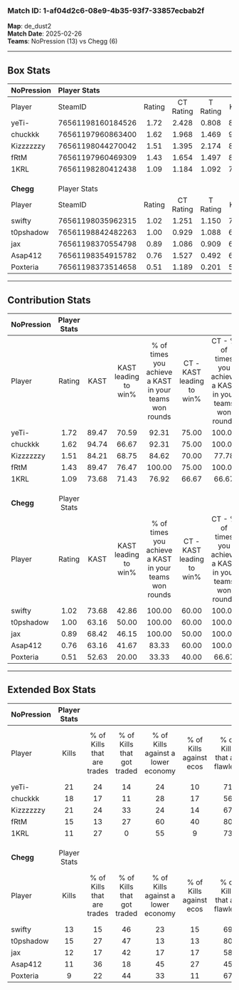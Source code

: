 ### Match ID: 1-af04d2c6-08e9-4b35-93f7-33857ecbab2f  
**Map**: de_dust2  
**Match Date**: 2025-02-26  
**Teams**: NoPression (13) vs Chegg (6)  

---  

## Box Stats  

| **NoPression** | Player Stats      |        |           |          |       |       |       |         |        |      |     |
| :- | :- | :-: | :-: | :-: | :-: | :-: | :-: | :-: | :-: | :-: | :-: |
| Player         | SteamID           | Rating | CT Rating | T Rating | KAST  |  ADR  | Kills | Assists | Deaths | K/D  | HS% |
| yeTi-          | 76561198160184526 |  1.72  |   2.428   |  0.808   | 89.47 | 88.2  |  21   |    9    |   10   | 2.10 | 47  |
| chuckkk        | 76561197960863400 |  1.62  |   1.968   |  1.469   | 94.74 | 106.0 |  18   |    8    |   12   | 1.50 | 44  |
| Kizzzzzzy      | 76561198044270042 |  1.51  |   1.395   |  2.174   | 84.21 | 98.4  |  21   |    3    |   16   | 1.31 | 42  |
| fRtM           | 76561197960469309 |  1.43  |   1.654   |  1.497   | 89.47 | 85.7  |  15   |   12    |   11   | 1.36 | 20  |
| 1KRL           | 76561198280412438 |  1.09  |   1.184   |  1.092   | 73.68 | 81.1  |  11   |    8    |   11   | 1.00 | 63  |
|                |                   |        |           |          |       |       |       |         |        |      |     |
|                |                   |        |           |          |       |       |       |         |        |      |     |
|                |                   |        |           |          |       |       |       |         |        |      |     |
| **Chegg**      | Player Stats      |        |           |          |       |       |       |         |        |      |     |
| Player         | SteamID           | Rating | CT Rating | T Rating | KAST  |  ADR  | Kills | Assists | Deaths | K/D  | HS% |
| swifty         | 76561198035962315 |  1.02  |   1.251   |  1.150   | 73.68 | 90.7  |  13   |    8    |   18   | 0.72 | 84  |
| t0pshadow      | 76561198842482263 |  1.00  |   0.929   |  1.088   | 63.16 | 78.8  |  15   |    4    |   17   | 0.88 | 73  |
| jax            | 76561198370554798 |  0.89  |   1.086   |  0.909   | 68.42 | 73.2  |  12   |    5    |   17   | 0.71 | 58  |
| Asap412        | 76561198354915782 |  0.76  |   1.527   |  0.492   | 63.16 | 53.6  |  11   |    3    |   16   | 0.69 | 45  |
| Poxteria       | 76561198373514658 |  0.51  |   1.189   |  0.201   | 52.63 | 46.3  |   9   |    2    |   18   | 0.50 | 33  |
---  

## Contribution Stats  

| **NoPression** | Player Stats |       |                      |                                                        |                           |                                                             |                          |                                                            |
| :- | :-: | :-: | :-: | :-: | :-: | :-: | :-: | :-: |
| Player         |    Rating    | KAST  | KAST leading to win% | % of times you achieve a KAST in your teams won rounds | CT - KAST leading to win% | CT - % of times you achieve a KAST in your teams won rounds | T - KAST leading to win% | T - % of times you achieve a KAST in your teams won rounds |
| yeTi-          |     1.72     | 89.47 |        70.59         |                         92.31                          |           75.00           |                           100.00                            |          60.00           |                           75.00                            |
| chuckkk        |     1.62     | 94.74 |        66.67         |                         92.31                          |           75.00           |                           100.00                            |          50.00           |                           75.00                            |
| Kizzzzzzy      |     1.51     | 84.21 |        68.75         |                         84.62                          |           70.00           |                            77.78                            |          66.67           |                           100.00                           |
| fRtM           |     1.43     | 89.47 |        76.47         |                         100.00                         |           75.00           |                           100.00                            |          80.00           |                           100.00                           |
| 1KRL           |     1.09     | 73.68 |        71.43         |                         76.92                          |           66.67           |                            66.67                            |          80.00           |                           100.00                           |
|                |              |       |                      |                                                        |                           |                                                             |                          |                                                            |
|                |              |       |                      |                                                        |                           |                                                             |                          |                                                            |
|                |              |       |                      |                                                        |                           |                                                             |                          |                                                            |
| **Chegg**      | Player Stats |       |                      |                                                        |                           |                                                             |                          |                                                            |
| Player         |    Rating    | KAST  | KAST leading to win% | % of times you achieve a KAST in your teams won rounds | CT - KAST leading to win% | CT - % of times you achieve a KAST in your teams won rounds | T - KAST leading to win% | T - % of times you achieve a KAST in your teams won rounds |
| swifty         |     1.02     | 73.68 |        42.86         |                         100.00                         |           60.00           |                           100.00                            |          33.33           |                           100.00                           |
| t0pshadow      |     1.00     | 63.16 |        50.00         |                         100.00                         |           60.00           |                           100.00                            |          42.86           |                           100.00                           |
| jax            |     0.89     | 68.42 |        46.15         |                         100.00                         |           50.00           |                           100.00                            |          42.86           |                           100.00                           |
| Asap412        |     0.76     | 63.16 |        41.67         |                         83.33                          |           60.00           |                           100.00                            |          28.57           |                           66.67                            |
| Poxteria       |     0.51     | 52.63 |        20.00         |                         33.33                          |           40.00           |                            66.67                            |           0.00           |                            0.00                            |
---  

## Extended Box Stats  

| **NoPression** | Player Stats |                            |                            |                                    |                         |                              |                                 |        |                             |                                     |                          |                               |                            |
| :- | :-: | :-: | :-: | :-: | :-: | :-: | :-: | :-: | :-: | :-: | :-: | :-: | :-: |
| Player         |    Kills     | % of Kills that are trades | % of Kills that got traded | % of Kills against a lower economy | % of Kills against ecos | % of Kills that are flawless | % of Kills that are close duels | Deaths | % of Deaths that get traded | % of Deaths against a lower economy | % of Deaths against ecos | % of Deaths that are flawless | % of Deaths that are close |
| yeTi-          |      21      |             24             |             14             |                 24                 |           10            |              71              |                5                |   10   |             40              |                 20                  |            10            |              60               |             0              |
| chuckkk        |      18      |             17             |             11             |                 28                 |           17            |              56              |                0                |   12   |             50              |                 25                  |            8             |              67               |             17             |
| Kizzzzzzy      |      21      |             24             |             33             |                 24                 |           14            |              67              |                5                |   16   |             38              |                 31                  |            13            |              75               |             6              |
| fRtM           |      15      |             13             |             27             |                 60                 |           40            |              80              |                0                |   11   |             55              |                 18                  |            0             |              64               |             0              |
| 1KRL           |      11      |             27             |             0              |                 55                 |            9            |              73              |                0                |   11   |             18              |                  9                  |            9             |              55               |             9              |
|                |              |                            |                            |                                    |                         |                              |                                 |        |                             |                                     |                          |                               |                            |
|                |              |                            |                            |                                    |                         |                              |                                 |        |                             |                                     |                          |                               |                            |
|                |              |                            |                            |                                    |                         |                              |                                 |        |                             |                                     |                          |                               |                            |
| **Chegg**      | Player Stats |                            |                            |                                    |                         |                              |                                 |        |                             |                                     |                          |                               |                            |
| Player         |    Kills     | % of Kills that are trades | % of Kills that got traded | % of Kills against a lower economy | % of Kills against ecos | % of Kills that are flawless | % of Kills that are close duels | Deaths | % of Deaths that get traded | % of Deaths against a lower economy | % of Deaths against ecos | % of Deaths that are flawless | % of Deaths that are close |
| swifty         |      13      |             15             |             46             |                 23                 |           15            |              69              |                0                |   18   |             33              |                 11                  |            11            |              67               |             0              |
| t0pshadow      |      15      |             27             |             47             |                 13                 |           13            |              80              |               13                |   17   |              6              |                  6                  |            6             |              71               |             6              |
| jax            |      12      |             17             |             42             |                 17                 |           17            |              58              |                8                |   17   |             18              |                 12                  |            6             |              47               |             6              |
| Asap412        |      11      |             36             |             18             |                 45                 |           27            |              45              |                0                |   16   |             25              |                  6                  |            6             |              63               |             0              |
| Poxteria       |      9       |             22             |             44             |                 33                 |           11            |              67              |               11                |   18   |             11              |                 11                  |            11            |              94               |             0              |
